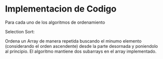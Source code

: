 # Implementacion de Codigo
Para cada uno de los algoritmos de ordenamiento

Selection Sort:

Ordena un Array de manera repetida buscando el minumo elemento (considerando el orden ascendente) desde la parte desornada y poniendolo al principio. El algoritmo mantiene dos subarrays en el array implementado.